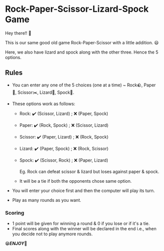 # Rock-Paper-Scissor-Lizard-Spock Game

Hey there!! :wave: 

This is our same good old game Rock-Paper-Scissor with a little addition. :smiley:	

Here, we also have lizard and spock along with the other three. Hence the 5 options.

## Rules

* You can enter any one of the 5 choices (one at a time) ~ Rock:rock:, Paper:page_facing_up:, Scissor:scissors:, Lizard:lizard:, Spock:vulcan_salute:.
* These options work as follows:

   - Rock:    ✔️ (Scissor, Lizard)    ;  :x: (Paper, Spock)      
   - Paper:   ✔️ (Rock, Spock)    ;      :x: (Scissor, Lizard)
   - Scissor: ✔️ (Paper, Lizard)    ;    :x: (Rock, Spock)
   - Lizard:  ✔️ (Paper, Spock)    ;     :x: (Rock, Scissor)
   - Spock:   ✔️ (Scissor, Rock)    ;    :x: (Paper, Lizard)
 
     Eg. Rock can defeat scissor & lizard but loses against paper & spock.
   - It will be a tie if both the opponents chose same option.
 
* You will enter your choice first and then the computer will play its turn.
* Play as many rounds as you want.
  
### Scoring 
* 1 point will be given for winning a round & 0 if you lose or if it's a tie.
* Final scores along with the winner will be declared in the end i.e., when you decide not to play anymore rounds.

:grin:***ENJOY***:star_struck:
